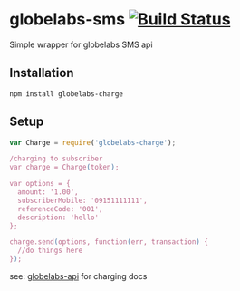 # globelabs-sms [![Build Status](https://travis-ci.org/BernardTolosajr/globelabs-charge.svg?branch=master)](https://travis-ci.org/BernardTolosajr/globelabs-charge)
Simple wrapper for globelabs SMS api

## Installation
```npm install globelabs-charge```

## Setup

```javascript
var Charge = require('globelabs-charge');
```

```javascript
/charging to subscriber
var charge = Charge(token);

var options = {
  amount: '1.00',
  subscriberMobile: '09151111111',
  referenceCode: '001',
  description: 'hello'
};

charge.send(options, function(err, transaction) {
  //do things here
});
```

see: [globelabs-api](https://docs.google.com/document/d/1G86orfgsONz9ALLByRfW_wx-xzR9n5XhW2mnfvJX_Hg/pub?embedded=true) for charging docs
